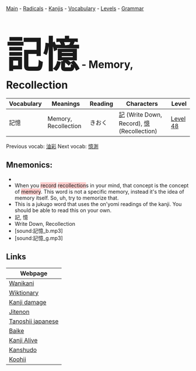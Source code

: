 <style> bigfont {font-size: 100px}</style>
[Main](../README.md) -
[Radicals](../radicals.md) -
[Kanjis](../kanjis.md) -
[Vocabulary](../vocabulary.md) -
[Levels](../levels.md) -
[Grammar](../grammar.md)
# <bigfont> 記憶</bigfont> - Memory, Recollection 

| Vocabulary | Meanings | Reading | Characters | Level |
| --- | --- | --- | --- | --- |
| 記憶 | Memory, Recollection | きおく |  [記](../kanjis/記.md) (Write Down, Record), [憶](../kanjis/憶.md) (Recollection) | [Level 48](../levels/wk_level48.md) |

Previous vocab: [油彩](油彩.md) Next vocab: [憶測](憶測.md) 

## Mnemonics:

* 
* When you <span style="background-color:#ffcccb"> record</span> <span style="background-color:#ffcccb"> recollection</span>s in your mind, that concept is the concept of <span style="background-color:#ffcccb"> memory</span>. This word is not a specific memory, instead it's the idea of memory itself. So, uh, try to memorize that.
* This is a jukugo word that uses the on'yomi readings of the kanji. You should be able to read this on your own.
* 記, 憶
* Write Down, Recollection
* [sound:記憶_b.mp3]
* [sound:記憶_g.mp3]


## Links 

| Webpage |
| --- |
| [Wanikani          ](https://www.wanikani.com/kanji/記憶) |
| [Wiktionary        ](https://en.wiktionary.org/wiki/記憶) |
| [Kanji damage      ](http://www.kanjidamage.com/kanji/search?utf8=✓&q=記憶) |
| [Jitenon           ](https://jitenon.com/kanji/記憶) |
| [Tanoshii japanese ](https://www.tanoshiijapanese.com/dictionary/kanji.cfm?k=記憶) |
| [Baike             ](https://baike.baidu.com/item/記憶) |
| [Kanji Alive       ](https://app.kanjialive.com/記憶) |
| [Kanshudo          ](https://www.kanshudo.com/searchmn?q=記憶) |
| [Koohii            ](https://kanji.koohii.com/study/kanji/記憶) |
